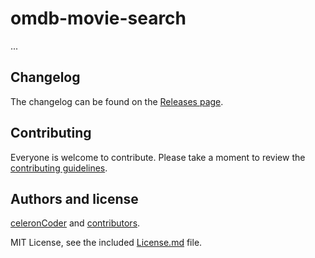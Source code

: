 # omdb-movie-search

...

## Changelog

The changelog can be found on the [Releases page](/releases).

## Contributing

Everyone is welcome to contribute. Please take a moment to review the [contributing guidelines](Contributing.md).

## Authors and license

[celeronCoder](Finduilas) and [contributors](/graphs/contributors).

MIT License, see the included [License.md](License.md) file.
